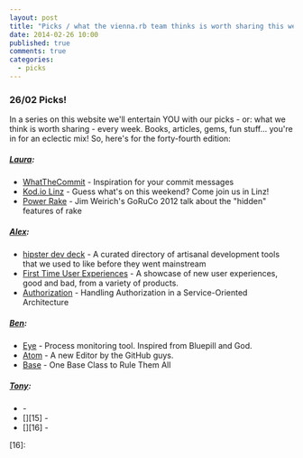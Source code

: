```yaml
---
layout: post
title: "Picks / what the vienna.rb team thinks is worth sharing this week"
date: 2014-02-26 10:00
published: true
comments: true
categories:
  - picks
---
```


### 26/02 Picks!

In a series on this website we'll entertain YOU with our picks - or: what we think is worth sharing - every week.
Books, articles, gems, fun stuff... you're in for an eclectic mix! So, here's for the forty-fourth edition:

##### [Laura][1]:
  - [WhatTheCommit][2] - Inspiration for your commit messages
  - [Kod.io Linz][3] - Guess what's on this weekend? Come join us in Linz!
  - [Power Rake][4] - Jim Weirich's GoRuCo 2012 talk about the "hidden" features of rake

##### [Alex][5]:
  - [hipster dev deck][6] - A curated directory of artisanal development tools that we used to like before they went mainstream
  - [First Time User Experiences][7] - A showcase of new user experiences, good and bad, from a variety of products.
  - [Authorization][8] - Handling Authorization in a Service-Oriented Architecture

##### [Ben][9]:
  - [Eye][10] - Process monitoring tool. Inspired from Bluepill and God.
  - [Atom][11] - A new Editor by the GitHub guys.
  - [Base][12] - One Base Class to Rule Them All

##### [Tony][13]:
  - [][14] -
  - [][15] -
  - [][16] -


[1]: http://www.twitter.com/alicetragedy
[2]: http://whatthecommit.com
[3]: http://linz.kod.io
[4]: http://www.confreaks.com/videos/988-goruco2012-power-rake
[5]: http://www.twitter.com/alexandertacho
[6]: http://hipsterdevstack.tumblr.com/
[7]: http://firsttimeux.tumblr.com/
[8]: http://eng.climate.com/2014/02/12/service-oriented-authorization-part-1/
[9]: http://www.twitter.com/beanieboi
[10]: https://github.com/kostya/eye
[11]: http://atom.io/
[12]: https://www.destroyallsoftware.com/blog/2011/one-base-class-to-rule-them-all
[13]: http://www.twitter.com/tony_xpro
[14]:
[15]:
[16]:
